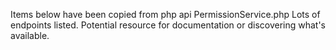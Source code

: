 Items below have been copied from php api PermissionService.php
Lots of endpoints listed. Potential resource for documentation or discovering what's available.

<!-- 
        return array(
            'error'=>array(
                'show404',
                'show500',
                'show500redirect',
                'show500redirectHome',
                ),
            'cron'=>array(
                'tenMin',
                'hourly',
                'daily',
                'weekly',
                ),
            'index'=>array(
                'index',
                'login',
                ),
            'auth'=>array(
                'login',
                'refresh',
                ),
			'role'=>array(
				'index'   
				'simpleSearch'   
				'create'  
				'edit'    
				'delete'   
				),
			'user'=>array(
                'resetPasswordEmail'   ,
                'updateForgottenPassword'   ,
				),
			'location'=>array(
                'save',
                'get',
                'getParent',
                'getWithAreas',
                'setAreaOrder',
                'deleteImg',
                'getActive',
                'createThumb',
                'resetThumbStatus',
                'getLocation',
				'getLocationsByOrgId'
                // 'getLocationsAndAreas',
                ),
            'notification'=>array(
                'save',
                'get',
                'deleteNotification',
                'activeNotifications'
            ),
            'user-notification'=>array(
                'save',
                'get',
                'sendPushNotification'
            ),
            'user-analytic'=>array(
                'save',
                'get',
                'getByType'
            ),
			'area'=>array(
                'save',
                'get',
                'getAreaById'
                'getAreasByLocationId',
                'printQrs',
                'setExhibitOrder' 
                ),
            'exhibit'=>array(
                'save',
                'getExhibitsByAreaId',
                'get',
                'getAllExhibits'
                'getExhibitsByLocationId'
                'getExhibitById',
                'printQrs',
                'getExhibitsByOrganizationId',
                'getMyExhibitListSimple' 
                'lastViewed' 
                'createThumb'  
                'resetThumbStatus',
                'resetBranchUrlStatus',
                'saveBackground' 
                'updateBranchUrl',
                'updateAndCreateBranchUrl',
                'createBlankBranchLinkUrl',
                'getBlankBranchLinkUrl',
                'getExhibitByLocation',
				'getZipPath',
				'getStatusByExhibitIds',
                ),
			'content'=>array(
                'save',
                'getAll',
				'getOrganizationContent',
                'getByIdList',
                'getById',
                'getByExhibitId',
                'duplicate',
                'delete',
                'resizeExistingImages',
                'thumbsForExistingImages',
                'resetThumbStatus',
                'translate',
                'getJWPUploadLink',
                'search',
                'share'
                ),
            'translations'=>array(
                'getTranslations',
                ),
			'organization'=>array(
                'create',
                'delete',
				'undoDelete',
                'get',
                'getAll',
                'resetPasswordEmail'   ,
				'createPasswordResetToken'   ,
				'updateForgottenPassword'   ,
                'impersonateStart'   ,
                'impersonateStop'   ,
                'saveCustomQrSettings'   ,
                'providerCreate'   ,
                ),
			'folder'=>array(
                'create',
                'update'
                'delete',
                'get',
                'root' 
                ),
            'box'=>array(
                'checkin'
                'connect'
                'shortCode'
                'pairDevice'
                'deviceList'
                'setTopic'
                'setName'
                'delete'
                'setNotes'
                ),
			'analytics'=>array(
                'view',
                'share'
                'metrics',
                ),
